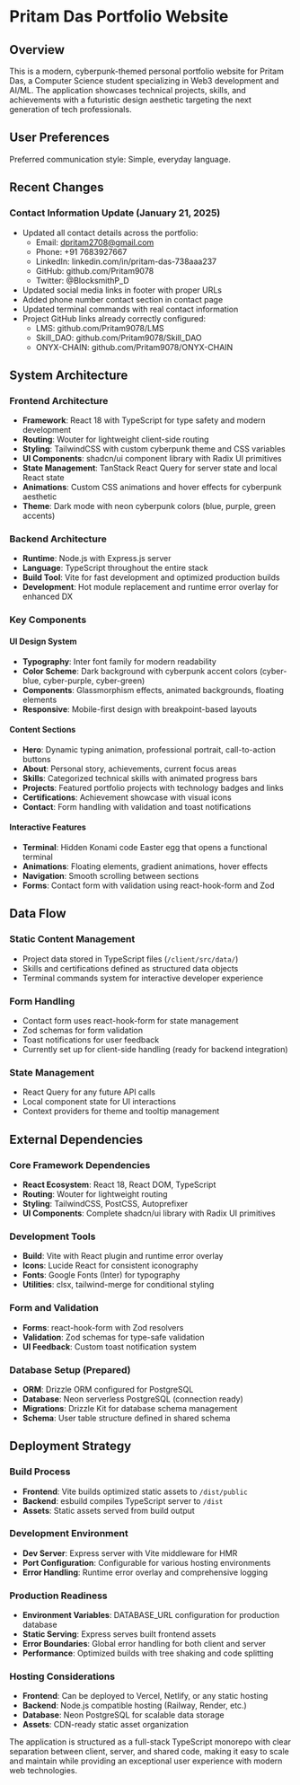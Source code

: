# Pritam Das Portfolio Website

## Overview

This is a modern, cyberpunk-themed personal portfolio website for Pritam Das, a Computer Science student specializing in Web3 development and AI/ML. The application showcases technical projects, skills, and achievements with a futuristic design aesthetic targeting the next generation of tech professionals.

## User Preferences

Preferred communication style: Simple, everyday language.

## Recent Changes

### Contact Information Update (January 21, 2025)
- Updated all contact details across the portfolio:
  - Email: dpritam2708@gmail.com
  - Phone: +91 7683927667
  - LinkedIn: linkedin.com/in/pritam-das-738aaa237
  - GitHub: github.com/Pritam9078
  - Twitter: @BlocksmithP_D
- Updated social media links in footer with proper URLs
- Added phone number contact section in contact page
- Updated terminal commands with real contact information
- Project GitHub links already correctly configured:
  - LMS: github.com/Pritam9078/LMS
  - Skill_DAO: github.com/Pritam9078/Skill_DAO
  - ONYX-CHAIN: github.com/Pritam9078/ONYX-CHAIN

## System Architecture

### Frontend Architecture
- **Framework**: React 18 with TypeScript for type safety and modern development
- **Routing**: Wouter for lightweight client-side routing
- **Styling**: TailwindCSS with custom cyberpunk theme and CSS variables
- **UI Components**: shadcn/ui component library with Radix UI primitives
- **State Management**: TanStack React Query for server state and local React state
- **Animations**: Custom CSS animations and hover effects for cyberpunk aesthetic
- **Theme**: Dark mode with neon cyberpunk colors (blue, purple, green accents)

### Backend Architecture
- **Runtime**: Node.js with Express.js server
- **Language**: TypeScript throughout the entire stack
- **Build Tool**: Vite for fast development and optimized production builds
- **Development**: Hot module replacement and runtime error overlay for enhanced DX

### Key Components

#### UI Design System
- **Typography**: Inter font family for modern readability
- **Color Scheme**: Dark background with cyberpunk accent colors (cyber-blue, cyber-purple, cyber-green)
- **Components**: Glassmorphism effects, animated backgrounds, floating elements
- **Responsive**: Mobile-first design with breakpoint-based layouts

#### Content Sections
- **Hero**: Dynamic typing animation, professional portrait, call-to-action buttons
- **About**: Personal story, achievements, current focus areas
- **Skills**: Categorized technical skills with animated progress bars
- **Projects**: Featured portfolio projects with technology badges and links
- **Certifications**: Achievement showcase with visual icons
- **Contact**: Form handling with validation and toast notifications

#### Interactive Features
- **Terminal**: Hidden Konami code Easter egg that opens a functional terminal
- **Animations**: Floating elements, gradient animations, hover effects
- **Navigation**: Smooth scrolling between sections
- **Forms**: Contact form with validation using react-hook-form and Zod

## Data Flow

### Static Content Management
- Project data stored in TypeScript files (`/client/src/data/`)
- Skills and certifications defined as structured data objects
- Terminal commands system for interactive developer experience

### Form Handling
- Contact form uses react-hook-form for state management
- Zod schemas for form validation
- Toast notifications for user feedback
- Currently set up for client-side handling (ready for backend integration)

### State Management
- React Query for any future API calls
- Local component state for UI interactions
- Context providers for theme and tooltip management

## External Dependencies

### Core Framework Dependencies
- **React Ecosystem**: React 18, React DOM, TypeScript
- **Routing**: Wouter for lightweight routing
- **Styling**: TailwindCSS, PostCSS, Autoprefixer
- **UI Components**: Complete shadcn/ui library with Radix UI primitives

### Development Tools
- **Build**: Vite with React plugin and runtime error overlay
- **Icons**: Lucide React for consistent iconography
- **Fonts**: Google Fonts (Inter) for typography
- **Utilities**: clsx, tailwind-merge for conditional styling

### Form and Validation
- **Forms**: react-hook-form with Zod resolvers
- **Validation**: Zod schemas for type-safe validation
- **UI Feedback**: Custom toast notification system

### Database Setup (Prepared)
- **ORM**: Drizzle ORM configured for PostgreSQL
- **Database**: Neon serverless PostgreSQL (connection ready)
- **Migrations**: Drizzle Kit for database schema management
- **Schema**: User table structure defined in shared schema

## Deployment Strategy

### Build Process
- **Frontend**: Vite builds optimized static assets to `/dist/public`
- **Backend**: esbuild compiles TypeScript server to `/dist`
- **Assets**: Static assets served from build output

### Development Environment
- **Dev Server**: Express server with Vite middleware for HMR
- **Port Configuration**: Configurable for various hosting environments
- **Error Handling**: Runtime error overlay and comprehensive logging

### Production Readiness
- **Environment Variables**: DATABASE_URL configuration for production database
- **Static Serving**: Express serves built frontend assets
- **Error Boundaries**: Global error handling for both client and server
- **Performance**: Optimized builds with tree shaking and code splitting

### Hosting Considerations
- **Frontend**: Can be deployed to Vercel, Netlify, or any static hosting
- **Backend**: Node.js compatible hosting (Railway, Render, etc.)
- **Database**: Neon PostgreSQL for scalable data storage
- **Assets**: CDN-ready static asset organization

The application is structured as a full-stack TypeScript monorepo with clear separation between client, server, and shared code, making it easy to scale and maintain while providing an exceptional user experience with modern web technologies.